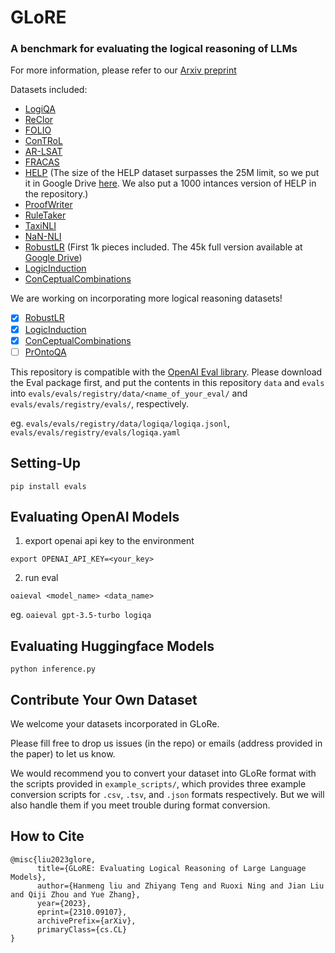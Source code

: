 # GLoRE

### A benchmark for evaluating the logical reasoning of LLMs

For more information, please refer to our [Arxiv preprint](https://arxiv.org/abs/2310.09107)

Datasets included:

* [LogiQA](https://github.com/csitfun/LogiQA2.0)
* [ReClor](https://whyu.me/reclor/)
* [FOLIO](https://github.com/Yale-LILY/FOLIO)
* [ConTRoL](https://github.com/csitfun/ConTRoL-dataset)
* [AR-LSAT](https://github.com/zhongwanjun/AR-LSAT)
* [FRACAS](https://www-nlp.stanford.edu/~wcmac/downloads/fracas.xml)
* [HELP](https://github.com/verypluming/HELP) (The size of the HELP dataset surpasses the 25M limit, so we put it in Google Drive [here](https://drive.google.com/file/d/1FwYSnI6iKHPIFG4EwwCLfPxDORJzDnAQ/view?usp=sharing). We also put a 1000 intances version of HELP in the repository.)
* [ProofWriter](https://allenai.org/data/proofwriter)
* [RuleTaker](https://allenai.org/data/ruletaker)
* [TaxiNLI](https://github.com/microsoft/TaxiNLI)
* [NaN-NLI](https://github.com/joey234/nan-nli)
* [RobustLR](https://github.com/INK-USC/RobustLR) (First 1k pieces included. The 45k full version available at [Google Drive](https://drive.google.com/file/d/1GYSItymQzlUoE4_CmavAbgl7n1Eow9L1/view?usp=sharing))
* [LogicInduction](https://github.com/google/BIG-bench/tree/main/bigbench/benchmark_tasks/logical_deduction)
* [ConCeptualCombinations](https://github.com/google/BIG-bench/tree/main/bigbench/benchmark_tasks/conceptual_combinations)

We are working on incorporating more logical reasoning datasets!
- [x] [RobustLR](https://github.com/INK-USC/RobustLR)
- [x] [LogicInduction](https://github.com/google/BIG-bench/tree/main/bigbench/benchmark_tasks/logical_deduction)
- [x] [ConCeptualCombinations](https://github.com/google/BIG-bench/tree/main/bigbench/benchmark_tasks/conceptual_combinations)
- [ ] [PrOntoQA](https://github.com/asaparov/prontoqa)

This repository is compatible with the [OpenAI Eval library](https://github.com/openai/evals). Please download the Eval package first, and put the contents in this repository `data` and `evals` into `evals/evals/registry/data/<name_of_your_eval/` and `evals/evals/registry/evals/`, respectively.

eg. `evals/evals/registry/data/logiqa/logiqa.jsonl`, `evals/evals/registry/evals/logiqa.yaml`

## Setting-Up

`pip install evals`

## Evaluating OpenAI Models

1. export openai api key to the environment

``export OPENAI_API_KEY=<your_key>``

2. run eval

``oaieval <model_name> <data_name>``

eg. `oaieval gpt-3.5-turbo logiqa`

## Evaluating Huggingface Models
``python inference.py``

## Contribute Your Own Dataset

We welcome your datasets incorporated in GLoRe.

Please fill free to drop us issues (in the repo) or emails (address provided in the paper) to let us know.

We would recommend you to convert your dataset into GLoRe format with the scripts provided in `example_scripts/`, which provides three example conversion scripts for `.csv`, `.tsv`, and `.json` formats respectively. But we will also handle them if you meet trouble during format conversion.

## How to Cite

```
@misc{liu2023glore,
      title={GLoRE: Evaluating Logical Reasoning of Large Language Models}, 
      author={Hanmeng liu and Zhiyang Teng and Ruoxi Ning and Jian Liu and Qiji Zhou and Yue Zhang},
      year={2023},
      eprint={2310.09107},
      archivePrefix={arXiv},
      primaryClass={cs.CL}
}
```
